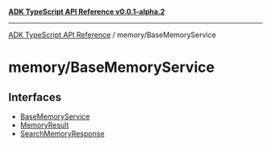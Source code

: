 [**ADK TypeScript API Reference v0.0.1-alpha.2**](../../README.md)

***

[ADK TypeScript API Reference](../../modules.md) / memory/BaseMemoryService

# memory/BaseMemoryService

## Interfaces

- [BaseMemoryService](interfaces/BaseMemoryService.md)
- [MemoryResult](interfaces/MemoryResult.md)
- [SearchMemoryResponse](interfaces/SearchMemoryResponse.md)
